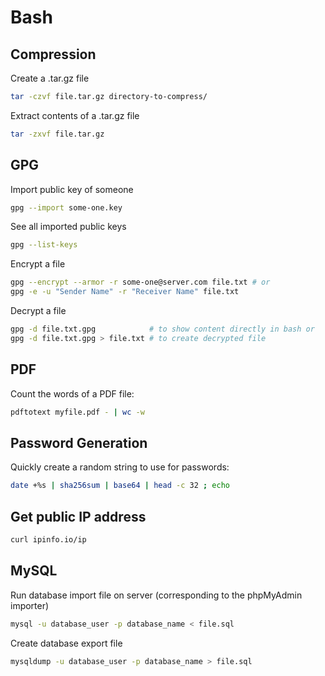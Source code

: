 # Bash

## Compression

Create a .tar.gz file

```bash
tar -czvf file.tar.gz directory-to-compress/
```

Extract contents of a .tar.gz file

```bash
tar -zxvf file.tar.gz
```

## GPG

Import public key of someone

```bash
gpg --import some-one.key
```

See all imported public keys

```bash
gpg --list-keys
```

Encrypt a file

```bash
gpg --encrypt --armor -r some-one@server.com file.txt # or
gpg -e -u "Sender Name" -r "Receiver Name" file.txt
```

Decrypt a file

```bash
gpg -d file.txt.gpg            # to show content directly in bash or
gpg -d file.txt.gpg > file.txt # to create decrypted file
```

## PDF

Count the words of a PDF file:

```bash
pdftotext myfile.pdf - | wc -w
```

## Password Generation

Quickly create a random string to use for passwords:

```bash
date +%s | sha256sum | base64 | head -c 32 ; echo
```

## Get public IP address

```bash
curl ipinfo.io/ip
```

## MySQL

Run database import file on server (corresponding to the phpMyAdmin importer)

```bash
mysql -u database_user -p database_name < file.sql
```

Create database export file

```bash
mysqldump -u database_user -p database_name > file.sql
```
